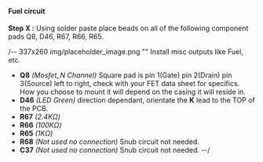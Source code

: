 #### Fuel circuit ####
**Step X :**
Using solder paste place beads on all of the following component pads Q8, D46, R67, R66, R65.

/-- 337x260 img/placeholder_image.png "" Install misc outputs like Fuel, etc. 

- **Q8**  *(Mosfet_N Channel)* Square pad is pin 1(Gate) pin 2(Drain) pin 3(Source) left to right, check with your FET data sheet for specifics. How you choose to mount it will depend on the casing it will reside in. 
- **D46** *(LED Green)* direction dependant, orientate the **K** lead to the TOP of the PCB.
- **R67** *(2.4K&ohm;)*
- **R66** *(100K&ohm;)*
- **R65** *(1K&ohm;)*
- **R68** *(Not used no connection)* Snub circuit not needed.
- **C37** *(Not used no connection)* Snub circuit not needed.
--/

